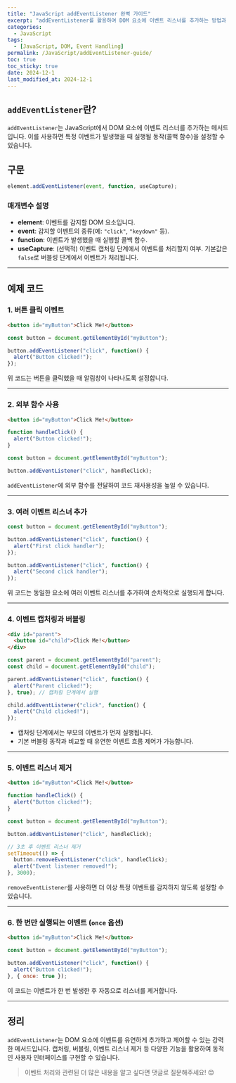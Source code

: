 ```yaml
---
title: "JavaScript addEventListener 완벽 가이드"
excerpt: "addEventListener를 활용하여 DOM 요소에 이벤트 리스너를 추가하는 방법과 다양한 예시를 소개합니다."
categories:
  - JavaScript
tags:
  - [JavaScript, DOM, Event Handling]
permalink: /JavaScript/addEventListener-guide/
toc: true
toc_sticky: true
date: 2024-12-1
last_modified_at: 2024-12-1
---
```


## `addEventListener`란?

`addEventListener`는 JavaScript에서 DOM 요소에 이벤트 리스너를 추가하는 메서드입니다. 이를 사용하면 특정 이벤트가 발생했을 때 실행될 동작(콜백 함수)을 설정할 수 있습니다.

## 구문
``` js
element.addEventListener(event, function, useCapture);
```

### 매개변수 설명
- **element**: 이벤트를 감지할 DOM 요소입니다.
- **event**: 감지할 이벤트의 종류(예: `"click"`, `"keydown"` 등).
- **function**: 이벤트가 발생했을 때 실행할 콜백 함수.
- **useCapture**: (선택적) 이벤트 캡처링 단계에서 이벤트를 처리할지 여부. 기본값은 `false`로 버블링 단계에서 이벤트가 처리됩니다.

---

## 예제 코드

### 1. 버튼 클릭 이벤트
``` html
<button id="myButton">Click Me!</button>
```

``` js
const button = document.getElementById("myButton");

button.addEventListener("click", function() {
  alert("Button clicked!");
});
```
위 코드는 버튼을 클릭했을 때 알림창이 나타나도록 설정합니다.

---

### 2. 외부 함수 사용
``` html
<button id="myButton">Click Me!</button>
```

``` js
function handleClick() {
  alert("Button clicked!");
}

const button = document.getElementById("myButton");

button.addEventListener("click", handleClick);
```
`addEventListener`에 외부 함수를 전달하여 코드 재사용성을 높일 수 있습니다.

---

### 3. 여러 이벤트 리스너 추가
``` js
const button = document.getElementById("myButton");

button.addEventListener("click", function() {
  alert("First click handler");
});

button.addEventListener("click", function() {
  alert("Second click handler");
});
```
위 코드는 동일한 요소에 여러 이벤트 리스너를 추가하여 순차적으로 실행되게 합니다.

---

### 4. 이벤트 캡처링과 버블링
``` html
<div id="parent">
  <button id="child">Click Me!</button>
</div>
```

``` js
const parent = document.getElementById("parent");
const child = document.getElementById("child");

parent.addEventListener("click", function() {
  alert("Parent clicked!");
}, true); // 캡처링 단계에서 실행

child.addEventListener("click", function() {
  alert("Child clicked!");
});
```
- 캡처링 단계에서는 부모의 이벤트가 먼저 실행됩니다.
- 기본 버블링 동작과 비교할 때 유연한 이벤트 흐름 제어가 가능합니다.

---

### 5. 이벤트 리스너 제거
``` html
<button id="myButton">Click Me!</button>
```

``` js
function handleClick() {
  alert("Button clicked!");
}

const button = document.getElementById("myButton");

button.addEventListener("click", handleClick);

// 3초 후 이벤트 리스너 제거
setTimeout(() => {
  button.removeEventListener("click", handleClick);
  alert("Event listener removed!");
}, 3000);
```
`removeEventListener`를 사용하면 더 이상 특정 이벤트를 감지하지 않도록 설정할 수 있습니다.

---

### 6. 한 번만 실행되는 이벤트 (`once` 옵션)
``` html
<button id="myButton">Click Me!</button>
```

``` js
const button = document.getElementById("myButton");

button.addEventListener("click", function() {
  alert("Button clicked!");
}, { once: true });
```
이 코드는 이벤트가 한 번 발생한 후 자동으로 리스너를 제거합니다.

---

## 정리

`addEventListener`는 DOM 요소에 이벤트를 유연하게 추가하고 제어할 수 있는 강력한 메서드입니다. 캡처링, 버블링, 이벤트 리스너 제거 등 다양한 기능을 활용하여 동적인 사용자 인터페이스를 구현할 수 있습니다.

> 이벤트 처리와 관련된 더 많은 내용을 알고 싶다면 댓글로 질문해주세요! 😊

